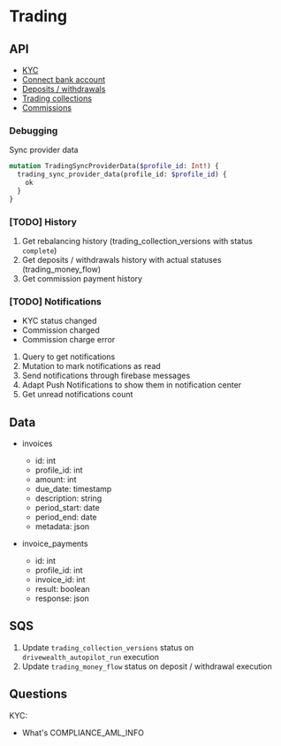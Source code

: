 # Trading
## API
- [KYC](trading/kyc.md)
- [Connect bank account](trading/connecting_bank_account.md)
- [Deposits / withdrawals](trading/money_flow.md)
- [Trading collections](trading/trading_collections.md)
- [Commissions](trading/commissions.md)

### Debugging
Sync provider data
```graphql
mutation TradingSyncProviderData($profile_id: Int!) {
  trading_sync_provider_data(profile_id: $profile_id) {
    ok
  }
}
```

### **[TODO]** History
1. Get rebalancing history (trading_collection_versions with status `complete`) 
2. Get deposits / withdrawals history with actual statuses (trading_money_flow) 
3. Get commission payment history 


### **[TODO]** Notifications

- KYC status changed
- Commission charged
- Commission charge error

1. Query to get notifications
2. Mutation to mark notifications as read
3. Send notifications through firebase messages
4. Adapt Push Notifications to show them in notification center
5. Get unread notifications count

## Data

- invoices
  - id: int
  - profile_id: int
  - amount: int
  - due_date: timestamp
  - description: string
  - period_start: date
  - period_end: date
  - metadata: json

- invoice_payments
  - id: int
  - profile_id: int
  - invoice_id: int
  - result: boolean
  - response: json

## SQS

1. Update `trading_collection_versions` status on `drivewealth_autopilot_run` execution
2. Update `trading_money_flow` status on deposit / withdrawal execution

## Questions

KYC:
- What's COMPLIANCE_AML_INFO
